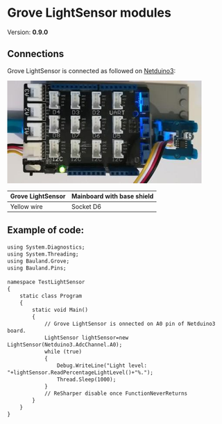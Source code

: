 # Grove LightSensor modules
Version: __0.9.0__

## Connections ##
Grove LightSensor is connected as followed on [Netduino3](http://developer.wildernesslabs.co/Netduino/About/):

![Schematic](LightSensor-Netduino3-with-base-shield.jpg)

Grove LightSensor | Mainboard with base shield
---------------- | ----------
Yellow wire | Socket D6

## Example of code:
```CSharp
using System.Diagnostics;
using System.Threading;
using Bauland.Grove;
using Bauland.Pins;

namespace TestLightSensor
{
    static class Program
    {
        static void Main()
        {
            // Grove LightSensor is onnected on A0 pin of Netduino3 board.
            LightSensor lightSensor=new LightSensor(Netduino3.AdcChannel.A0);
            while (true)
            {
                Debug.WriteLine("Light level: "+lightSensor.ReadPercentageLightLevel()+"%.");
                Thread.Sleep(1000);
            }
            // ReSharper disable once FunctionNeverReturns
        }
    }
}
```

